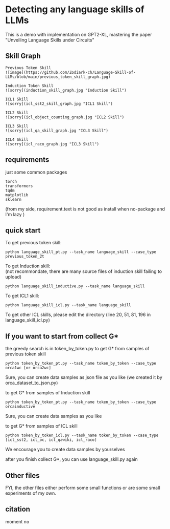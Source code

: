 # Detecting any language skills of LLMs  

This is a demo with implementation on GPT2-XL, mastering the paper "Unveiling Language Skills under Circuits" 

## Skill Graph 
```
Previous Token Skill  
![image](https://github.com/Zodiark-ch/Language-Skill-of-LLMs/blob/main/previous_token_skill_graph.jpg)
```
```
Induction Token Skill  
![sorry](induction_skill_graph.jpg "Induction Skill")

ICL1 Skill  
![sorry](icl_sst2_skill_graph.jpg "ICL1 Skill")

ICL2 Skill  
![sorry](icl_object_counting_graph.jpg "ICL2 Skill")

ICL3 Skill  
![sorry](icl_qa_skill_graph.jpg "ICL3 Skill")

ICL4 Skill  
![sorry](icl_raco_graph.jpg "ICL3 Skill")
```

## requirements
just some common packages 
```
torch  
transformers  
tqdm  
matplotlib  
sklearn  
```
(from my side, requirement.text is not good as install when no-package and I'm lazy )
## quick start
To get previous token skill: 
```
python language_skill_pt.py --task_name language_skill --case_type previous_token_2t
```

To get Induction skill:  
(not recommondate, there are many source files of induction skill failing to upload) 
```
python language_skill_inductive.py --task_name language_skill
```

To get ICL1 skill: 
```
python language_skill_icl.py --task_name language_skill 
```

To get other ICL skills, please edit the directory (line 20, 51, 81, 196 in language_skill_icl.py)

## If you want to start from collect G*
the greedy search is in token_by_token.py 
to get G* from samples of previous token skill
```
python token_by_token_pt.py --task_name token_by_token --case_type orca1wc [or orca2wc]
```
Sure, you can create data samples as json file as you like (we created it by orca_dataset_to_json.py)

to get G* from samples of Induction skill
```
python token_by_token_pt.py --task_name token_by_token --case_type orcainductive
```
Sure, you can create data samples as you like  

to get G* from samples of ICL skill 
```
python token_by_token_icl.py --task_name token_by_token --case_type [icl_sst2, icl_oc, icl_qawiki, icl_raco]
```

We encourage you to create data samples by yourselves 

after you finish collect G*, you can use language_skill.py again

## Other files
FYI, the other files either perform some small functions or are some small experiments of my own.  

## citation 
moment no


        
